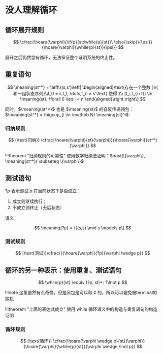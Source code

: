 # 没人理解循环

$$
\newcommand{\while}[2]{\mathbf{while}\ (#1)\ \{#2\}}\newcommand{\if}[2]{\mathbf{if}\ (#1)\ \{#2\}}\newcommand{\else}[1]{\mathbf{else}\ \{#1\}}\newcommand{\true}{\mathbf{true}}\newcommand{\false}{\mathbf{false}}\newcommand{\skip}{\mathbf{skip}}\newcommand{\meaning}[1]{\llbracket #1 \rrbracket}\newcommand{\hoare}[3]{\{#1\}\ #2 \ \{#3\}}
$$

## 循环展开规则

$$
\cfrac{\hoare{\varphi}{\if{p}{st;\while{p}{st}}\ \else{\skip}}{\psi}}{\hoare{\varphi}{\while{p}{st}}{\psi}}
$$

展开之后仍然含有循环，无法保证整个证明系统的终止性。

## 重复语句

$$
\meaning{st^*} = \left\{(s,s')\left| \begin{aligned}\text{存在一个整数 }n{ 和一组状态序列}\\t_0 = s,t_1, \dots,t_n = s'\text{ 使得 }\\ (t_i,t_{i+1}) \in \meaning{st}, \forall 0 \leq i < n \end{aligned}\right.\right\}
$$

同时，$\meaning{st^*}$ 也是 $\meaning{st}$ 的自反传递闭包：$\meaning{st^*} = \bigcup_{i \in \mathbb N} \meaning{st}^i$

### 归纳规则

$$
(\text{归纳}) \cfrac{\hoare{\varphi}{st}{\varphi}}{\hoare{\varphi}{st^*}{\varphi}}
$$

!!!theorem "归纳规则的可靠性"
    使用数学归纳法证明：$post(\{\varphi\}, \meaning{st^*}) \subseteq \{\varphi\}$

## 测试语句

$?p$ 表示测试 $p$ 在当前状态下是否成立：

1. 成立则继续执行；
2. 不成立则终止（无后状态）

语义：

$$
\meaning{?p} = \{(s,s) \mid s \models p\}
$$

### 测试规则

$$
(\text{测试})\cfrac{}{\hoare{\varphi}{?p}{\varphi \wedge p}}
$$

## 循环的另一种表示：使用重复、测试语句

$$
\while{p}{st} \equiv (?p; st)*; ?\lnot p
$$

!!!note
    这里虽然有点奇怪，但是闭包是可以取 0 的，所以可以避免被terminal的尴尬

!!!theorem "上面的表达式成立"
    使用 while 循环语义中的构造与重复语句的构造证明


### 循环规则

$$
(\text{循环}) \cfrac{\hoare{\varphi \wedge p}{st}{\varphi}}{\hoare{\varphi}{\while{p}{st}}{\varphi \wedge \lnot p}}
$$
